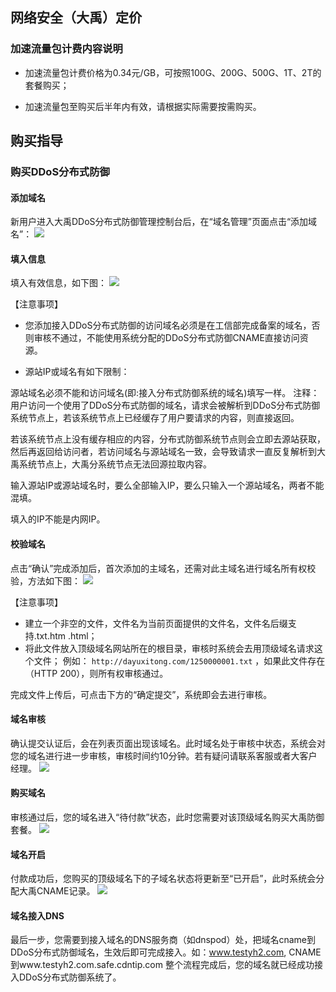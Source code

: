 ## 网络安全（大禹）定价

### 加速流量包计费内容说明

- 加速流量包计费价格为0.34元/GB，可按照100G、200G、500G、1T、2T的套餐购买；

- 加速流量包至购买后半年内有效，请根据实际需要按需购买。

## 购买指导

### 购买DDoS分布式防御

#### 添加域名

新用户进入大禹DDoS分布式防御管理控制台后，在“域名管理”页面点击“添加域名”：
![](https://mccdn.qcloud.com/img56c5d10fb21a8.png)

#### 填入信息

填入有效信息，如下图：
![](https://mccdn.qcloud.com/img56c5d12455fb5.png)

【注意事项】

- 您添加接入DDoS分布式防御的访问域名必须是在工信部完成备案的域名，否则审核不通过，不能使用系统分配的DDoS分布式防御CNAME直接访问资源。

- 源站IP或域名有如下限制：

源站域名必须不能和访问域名(即:接入分布式防御系统的域名)填写一样。
注释：用户访问一个使用了DDoS分布式防御的域名，请求会被解析到DDoS分布式防御系统节点上，若该系统节点上已经缓存了用户要请求的内容，则直接返回。

若该系统节点上没有缓存相应的内容，分布式防御系统节点则会立即去源站获取，然后再返回给访问者，若访问域名与源站域名一致，会导致请求一直反复解析到大禹系统节点上，大禹分系统节点无法回源拉取内容。

输入源站IP或源站域名时，要么全部输入IP，要么只输入一个源站域名，两者不能混填。

填入的IP不能是内网IP。

#### 校验域名

点击“确认”完成添加后，首次添加的主域名，还需对此主域名进行域名所有权校验，方法如下图：
![](https://mccdn.qcloud.com/img56c5d2b31e31b.png)

【注意事项】
- 建立一个非空的文件，文件名为当前页面提供的文件名，文件名后缀支持.txt.htm .html；
- 将此文件放入顶级域名网站所在的根目录，审核时系统会去用顶级域名请求这个文件；
例如： `http://dayuxitong.com/1250000001.txt` ，如果此文件存在（HTTP 200），则所有权审核通过。

完成文件上传后，可点击下方的“确定提交”，系统即会去进行审核。

#### 域名审核
确认提交认证后，会在列表页面出现该域名。此时域名处于审核中状态，系统会对您的域名进行进一步审核，审核时间约10分钟。若有疑问请联系客服或者大客户经理。
![](https://mccdn.qcloud.com/img56c5d2eb3540a.png)

#### 购买域名
审核通过后，您的域名进入“待付款”状态，此时您需要对该顶级域名购买大禹防御套餐。
![](https://mccdn.qcloud.com/img56c5d319b7258.png)

#### 域名开启
付款成功后，您购买的顶级域名下的子域名状态将更新至“已开启”，此时系统会分配大禹CNAME记录。
![](https://mccdn.qcloud.com/img56c5d34322a4c.png)

#### 域名接入DNS
最后一步，您需要到接入域名的DNS服务商（如dnspod）处，把域名cname到DDoS分布式防御域名，生效后即可完成接入。如：www.testyh2.com, CNAME 到www.testyh2.com.safe.cdntip.com
整个流程完成后，您的域名就已经成功接入DDoS分布式防御系统了。
